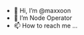 - 👋 Hi, I’m @maxxoon
- 👀 I’m Node Operator
- 📫 How to reach me ...

<!---
maxxoon/maxxoon is a ✨ special ✨ repository because its `README.md` (this file) appears on your GitHub profile.
You can click the Preview link to take a look at your changes.
--->
